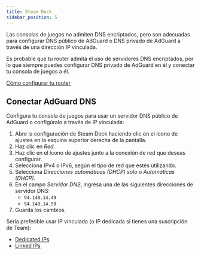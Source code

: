 ```yaml
---
title: Steam Deck
sidebar_position: 5
---
```


Las consolas de juegos no admiten DNS encriptados, pero son adecuadas para configurar DNS público de AdGuard o DNS privado de AdGuard a través de una dirección IP vinculada.

Es probable que tu router admita el uso de servidores DNS encriptados, por lo que siempre puedes configurar DNS privado de AdGuard en él y conectar tu consola de juegos a él.

[Cómo configurar tu router](/private-dns/connect-devices/routers/routers.md)

## Conectar AdGuard DNS

Configura tu consola de juegos para usar un servidor DNS público de AdGuard o configúralo a través de IP vinculada:

1. Abre la configuración de Steam Deck haciendo clic en el ícono de ajustes en la esquina superior derecha de la pantalla.
2. Haz clic en _Red_.
3. Haz clic en el ícono de ajustes junto a la conexión de red que deseas configurar.
4. Selecciona IPv4 o IPv6, según el tipo de red que estés utilizando.
5. Selecciona _Direcciones automáticas (DHCP) solo_ o _Automáticas (DHCP)_.
6. En el campo _Servidor DNS_, ingresa una de las siguientes direcciones de servidor DNS:
    - `94.140.14.49`
    - `94.140.14.59`
7. Guarda los cambios.

Sería preferible usar IP vinculada (o IP dedicada si tienes una suscripción de Team):

- [Dedicated IPs](/private-dns/connect-devices/other-options/dedicated-ip.md)
- [Linked IPs](/private-dns/connect-devices/other-options/linked-ip.md)
